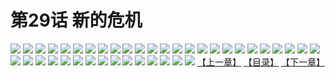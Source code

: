 # 第29话 新的危机
![](https://s1.baozimh.com/scomic/sanyanxiaotianlu-samanhua/0/28-gjq5/1.jpg)
![](https://s1.baozimh.com/scomic/sanyanxiaotianlu-samanhua/0/28-gjq5/2.jpg)
![](https://s1.baozimh.com/scomic/sanyanxiaotianlu-samanhua/0/28-gjq5/3.jpg)
![](https://s1.baozimh.com/scomic/sanyanxiaotianlu-samanhua/0/28-gjq5/4.jpg)
![](https://s1.baozimh.com/scomic/sanyanxiaotianlu-samanhua/0/28-gjq5/5.jpg)
![](https://s1.baozimh.com/scomic/sanyanxiaotianlu-samanhua/0/28-gjq5/6.jpg)
![](https://s1.baozimh.com/scomic/sanyanxiaotianlu-samanhua/0/28-gjq5/7.jpg)
![](https://s1.baozimh.com/scomic/sanyanxiaotianlu-samanhua/0/28-gjq5/8.jpg)
![](https://s1.baozimh.com/scomic/sanyanxiaotianlu-samanhua/0/28-gjq5/9.jpg)
![](https://s1.baozimh.com/scomic/sanyanxiaotianlu-samanhua/0/28-gjq5/10.jpg)
![](https://s1.baozimh.com/scomic/sanyanxiaotianlu-samanhua/0/28-gjq5/11.jpg)
![](https://s1.baozimh.com/scomic/sanyanxiaotianlu-samanhua/0/28-gjq5/12.jpg)
![](https://s1.baozimh.com/scomic/sanyanxiaotianlu-samanhua/0/28-gjq5/13.jpg)
![](https://s1.baozimh.com/scomic/sanyanxiaotianlu-samanhua/0/28-gjq5/14.jpg)
![](https://s1.baozimh.com/scomic/sanyanxiaotianlu-samanhua/0/28-gjq5/15.jpg)
![](https://s1.baozimh.com/scomic/sanyanxiaotianlu-samanhua/0/28-gjq5/16.jpg)
![](https://s1.baozimh.com/scomic/sanyanxiaotianlu-samanhua/0/28-gjq5/17.jpg)
![](https://s1.baozimh.com/scomic/sanyanxiaotianlu-samanhua/0/28-gjq5/18.jpg)
![](https://s1.baozimh.com/scomic/sanyanxiaotianlu-samanhua/0/28-gjq5/19.jpg)
![](https://s1.baozimh.com/scomic/sanyanxiaotianlu-samanhua/0/28-gjq5/20.jpg)
![](https://s1.baozimh.com/scomic/sanyanxiaotianlu-samanhua/0/28-gjq5/21.jpg)
![](https://s1.baozimh.com/scomic/sanyanxiaotianlu-samanhua/0/28-gjq5/22.jpg)
![](https://s1.baozimh.com/scomic/sanyanxiaotianlu-samanhua/0/28-gjq5/23.jpg)
![](https://s1.baozimh.com/scomic/sanyanxiaotianlu-samanhua/0/28-gjq5/24.jpg)
![](https://s1.baozimh.com/scomic/sanyanxiaotianlu-samanhua/0/28-gjq5/25.jpg)
![](https://s1.baozimh.com/scomic/sanyanxiaotianlu-samanhua/0/28-gjq5/26.jpg)
![](https://s1.baozimh.com/scomic/sanyanxiaotianlu-samanhua/0/28-gjq5/27.jpg)
![](https://s1.baozimh.com/scomic/sanyanxiaotianlu-samanhua/0/28-gjq5/28.jpg)
![](https://s1.baozimh.com/scomic/sanyanxiaotianlu-samanhua/0/28-gjq5/29.jpg)
![](https://s1.baozimh.com/scomic/sanyanxiaotianlu-samanhua/0/28-gjq5/30.jpg)
![](https://s1.baozimh.com/scomic/sanyanxiaotianlu-samanhua/0/28-gjq5/31.jpg)
![](https://s1.baozimh.com/scomic/sanyanxiaotianlu-samanhua/0/28-gjq5/32.jpg)
![](https://s1.baozimh.com/scomic/sanyanxiaotianlu-samanhua/0/28-gjq5/33.jpg)
![](https://s1.baozimh.com/scomic/sanyanxiaotianlu-samanhua/0/28-gjq5/34.jpg)
![](https://s1.baozimh.com/scomic/sanyanxiaotianlu-samanhua/0/28-gjq5/35.jpg)
![](https://s1.baozimh.com/scomic/sanyanxiaotianlu-samanhua/0/28-gjq5/36.jpg)
![](https://s1.baozimh.com/scomic/sanyanxiaotianlu-samanhua/0/28-gjq5/37.jpg)
![](https://s1.baozimh.com/scomic/sanyanxiaotianlu-samanhua/0/28-gjq5/38.jpg)
![](https://s1.baozimh.com/scomic/sanyanxiaotianlu-samanhua/0/28-gjq5/39.jpg)
![](https://s1.baozimh.com/scomic/sanyanxiaotianlu-samanhua/0/28-gjq5/40.jpg)
[【上一章】](./28.md)
[【目录】](./README.md)
[【下一章】](./30.md)
